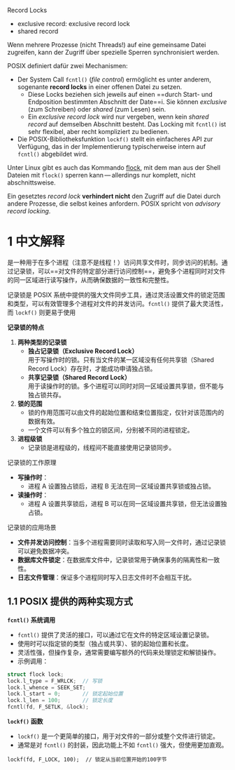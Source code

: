 Record Locks
- exclusive record:  exclusive record lock
- shared record 

Wenn mehrere Prozesse (nicht Threads!) auf eine gemeinsame Datei zugreifen, kann der Zugriff über spezielle Sperren synchronisiert werden. 

POSIX definiert dafür zwei Mechanismen:
- Der System Call `fcntl()` (_file control_) ermöglicht es unter anderem, sogenante **record locks** in einer offenen Datei zu setzen.
    - Diese Locks beziehen sich jeweils auf einen ==durch Start- und Endposition bestimmten Abschnitt der Date==i. Sie können _exclusive_ (zum Schreiben) oder _shared_ (zum Lesen) sein. 
    - Ein _exclusive record lock_ wird nur vergeben, wenn kein _shared record_ auf demselben Abschnitt besteht. Das Locking mit `fcntl()` ist sehr flexibel, aber recht kompliziert zu bedienen. 
- Die POSIX-Bibliotheksfunktion `lockf()` stellt ein einfacheres API zur Verfügung, das in der Implementierung typischerweise intern auf `fcntl()` abgebildet wird.


Unter Linux gibt es auch das Kommando [flock](https://man7.org/linux/man-pages/man1/flock.1.html), mit dem man aus der Shell Dateien mit `flock()` sperren kann — allerdings nur komplett, nicht abschnittsweise.

Ein gesetztes _record lock_ **verhindert nicht** den Zugriff auf die Datei durch andere Prozesse, die selbst keines anfordern. POSIX spricht von _advisory record locking_.


# 1 中文解释 

是一种用于在多个进程（注意不是线程！）访问共享文件时，同步访问的机制。通过记录锁，可以==对文件的特定部分进行访问控制==，避免多个进程同时对文件的同一区域进行读写操作，从而确保数据的一致性和完整性。

记录锁是 POSIX 系统中提供的强大文件同步工具，通过灵活设置文件的锁定范围和类型，可以有效管理多个进程对文件的并发访问。`fcntl()` 提供了最大灵活性，而 `lockf()` 则更易于使用



 **记录锁的特点**
1. **两种类型的记录锁**
    - **独占记录锁（Exclusive Record Lock）**  
        用于写操作时的锁。只有当文件的某一区域没有任何共享锁（Shared Record Lock）存在时，才能成功申请独占锁。
    - **共享记录锁（Shared Record Lock）**  
        用于读操作时的锁。多个进程可以同时对同一区域设置共享锁，但不能与独占锁共存。
2. **锁的范围**
    - 锁的作用范围可以由文件的起始位置和结束位置指定，仅针对该范围内的数据有效。
    - 一个文件可以有多个独立的锁区间，分别被不同的进程锁定。
3. **进程级锁**
    - 记录锁是进程级的，线程间不能直接使用记录锁同步。

记录锁的工作原理
- **写操作时**：
    - 进程 A 设置独占锁后，进程 B 无法在同一区域设置共享锁或独占锁。
- **读操作时**：
    - 进程 A 设置共享锁后，进程 B 可以在同一区域设置共享锁，但无法设置独占锁。


记录锁的应用场景
- **文件并发访问控制**：当多个进程需要同时读取和写入同一文件时，通过记录锁可以避免数据冲突。
- **数据库文件锁定**：在数据库文件中，记录锁常用于确保事务的隔离性和一致性。
- **日志文件管理**：保证多个进程同时写入日志文件时不会相互干扰。


## 1.1 POSIX 提供的两种实现方式

**`fcntl()` 系统调用**
- `fcntl()` 提供了灵活的接口，可以通过它在文件的特定区域设置记录锁。
- 使用时可以指定锁的类型（独占或共享）、锁的起始位置和长度。
- 灵活性强，但操作复杂，通常需要编写额外的代码来处理锁定和解锁操作。
- 示例调用：

```c
struct flock lock;
lock.l_type = F_WRLCK;  // 写锁
lock.l_whence = SEEK_SET;
lock.l_start = 0;       // 锁定起始位置
lock.l_len = 100;       // 锁定长度
fcntl(fd, F_SETLK, &lock);

```


**`lockf()` 函数**
- `lockf()` 是一个更简单的接口，用于对文件的一部分或整个文件进行锁定。
- 通常是对 `fcntl()` 的封装，因此功能上不如 `fcntl()` 强大，但使用更加直观。

```
lockf(fd, F_LOCK, 100);  // 锁定从当前位置开始的100字节
```
